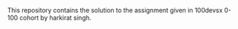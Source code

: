 This repository contains the solution to the assignment given in 100devsx 0-100 cohort by harkirat singh.
